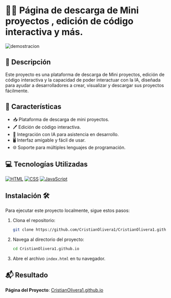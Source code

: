 # 👨‍💻 Página de descarga de Mini proyectos , edición de código interactiva y más.

![demostracion](https://github.com/user-attachments/assets/23a9324c-a0f4-4d22-865d-84acf1319bf7)

## 📝 Descripción
Este proyecto es una plataforma de descarga de Mini proyectos, edición de código interactiva y la capacidad de poder interactuar con la IA, diseñada para ayudar a desarrolladores a crear, visualizar y descargar sus proyectos fácilmente.

## 🌟 Características
- 📥 Plataforma de descarga de mini proyectos.
- 🖊️ Edición de código interactiva.
- 🤖 Integración con IA para asistencia en desarrollo.
- 🖥️ Interfaz amigable y fácil de usar.
- 🌐 Soporte para múltiples lenguajes de programación.

## 💻 Tecnologías Utilizadas
[![HTML](https://img.shields.io/badge/HTML-66.1%25-orange?logo=html5)](https://developer.mozilla.org/es/docs/Web/HTML)
[![CSS](https://img.shields.io/badge/CSS-19.0%25-blue?logo=css3)](https://developer.mozilla.org/es/docs/Web/CSS)
[![JavaScript](https://img.shields.io/badge/JavaScript-14.9%25-yellow?logo=javascript)](https://developer.mozilla.org/es/docs/Web/JavaScript)

## Instalación 🛠️
Para ejecutar este proyecto localmente, sigue estos pasos:

1. Clona el repositorio:
    ```bash
    git clone https://github.com/CristianOlivera1/CristianOlivera1.github.io.git
    ```
2. Navega al directorio del proyecto:
    ```bash
    cd CristianOlivera1.github.io
    ```
3. Abre el archivo `index.html` en tu navegador.

## 📬 Resultado
**Página del Proyecto**: [CristianOlivera1.github.io](https://github.com/CristianOlivera1/CristianOlivera1.github.io)

